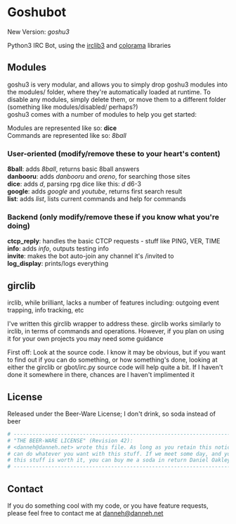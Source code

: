 Goshubot
========
New Version: _goshu3_

Python3 IRC Bot, using the [irclib3](http://github.com/Danneh/python-irclib) and [colorama](http://pypi.python.org/pypi/colorama) libraries

Modules
-------
goshu3 is very modular, and allows you to simply drop goshu3 modules into the modules/ folder, where they're automatically loaded at runtime. To disable any modules, simply delete them, or move them to a different folder (something like modules/disabled/ perhaps?)  
goshu3 comes with a number of modules to help you get started:

Modules are represented like so: **dice**  
Commands are represented like so: _8ball_ 

### User-oriented  (modify/remove these to your heart's content)
**8ball**: adds _8ball_, returns basic 8ball answers  
**danbooru**: adds _danbooru_ and _oreno_, for searching those sites  
**dice**: adds _d_, parsing rpg dice like this: _d_ d6-3  
**google**: adds _google_ and _youtube_, returns first search result  
**list**: adds _list_, lists current commands and help for commands

### Backend  (only modify/remove these if you know what you're doing)
**ctcp_reply**: handles the basic CTCP requests - stuff like PING, VER, TIME  
**info**: adds _info_, outputs testing info  
**invite**: makes the bot auto-join any channel it's /invited to  
**log_display**: prints/logs everything

girclib
-------------------
irclib, while brilliant, lacks a number of features including: outgoing event trapping, info tracking, etc

I've written this girclib wrapper to address these. girclib works similarly to irclib, in terms of commands and operations. However, if you plan on using it for your own projects you may need some guidance

First off: Look at the source code. I know it may be obvious, but if you want to find out if you can do something, or how something's done, looking at either the girclib or gbot/irc.py source code will help quite a bit. If I haven't done it somewhere in there, chances are I haven't implimented it

<docs here>

License
-------
Released under the Beer-Ware License; I don't drink, so soda instead of beer

```python
# ----------------------------------------------------------------------------  
# "THE BEER-WARE LICENSE" (Revision 42):  
# <danneh@danneh.net> wrote this file. As long as you retain this notice you  
# can do whatever you want with this stuff. If we meet some day, and you think  
# this stuff is worth it, you can buy me a soda in return Daniel Oakley  
# ----------------------------------------------------------------------------
```

Contact
-------
If you do something cool with my code, or you have feature requests, please feel free to contact me at danneh@danneh.net
